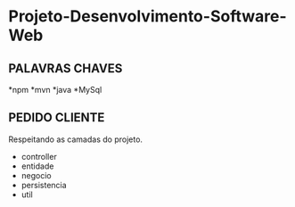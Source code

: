 # Projeto-Desenvolvimento-Software-Web

## PALAVRAS CHAVES 

*npm
*mvn
*java
*MySql

<!-- PROJETO CONTEUDO -->
## PEDIDO CLIENTE ##

<p>Respeitando as camadas do projeto. </p>

  - controller
  - entidade
  - negocio
  - persistencia
  - util


  
